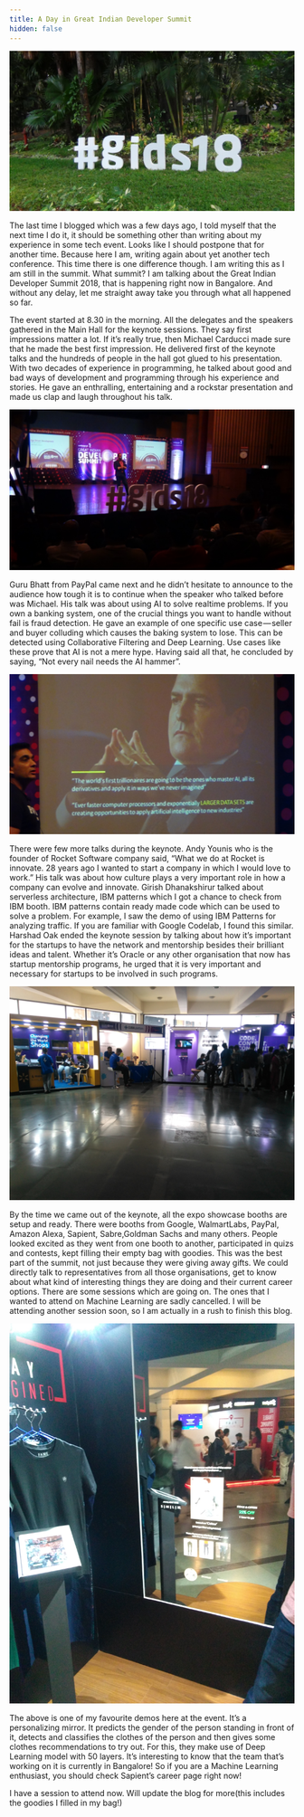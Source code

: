```yaml
---
title: A Day in Great Indian Developer Summit
hidden: false
---
```

<p align="center"><img src="\assets\images\gids.JPG?raw=true" alt="" /></p>

The last time I blogged which was a few days ago, I told myself that the next time I do it, it should be something other than writing about my experience in some tech event. Looks like I should postpone that for another time. Because here I am, writing again about yet another tech conference. This time there is one difference though. I am writing this as I am still in the summit. What summit? I am talking about the Great Indian Developer Summit 2018, that is happening right now in Bangalore. And without any delay, let me straight away take you through what all happened so far. 

The event started at 8.30 in the morning. All the delegates and the speakers gathered in the Main Hall for the keynote sessions. They say first impressions matter a lot. If it’s really true, then Michael Carducci made sure that he made the best first impression. He delivered first of the keynote talks and the hundreds of people in the hall got glued to his presentation. With two decades of experience in programming, he talked about good and bad ways of development and programming through his experience and stories. He gave an enthralling, entertaining and a rockstar presentation and made us clap and laugh throughout his talk.

<p align="center"><img src="\assets\images\michael.JPG?raw=true" alt=""/></p>

Guru Bhatt from PayPal came next and he didn’t hesitate to announce to the audience how tough it is to continue when the speaker who talked before was Michael. His talk was about using AI to solve realtime problems. If you own a banking system, one of the crucial things you want to handle without fail is fraud detection. He gave an example of one specific use case — seller and buyer colluding which causes the baking system to lose. This can be detected using Collaborative Filtering and Deep Learning. Use cases like these prove that AI is not a mere hype. Having said all that, he concluded by saying, “Not every nail needs the AI hammer”.

<p align="center"><img src="\assets\images\paypal.JPG"/></p>

There were few more talks during the keynote. Andy Younis who is the founder of Rocket Software company said, “What we do at Rocket is innovate. 28 years ago I wanted to start a company in which I would love to work.” His talk was about how culture plays a very important role in how a company can evolve and innovate. Girish Dhanakshirur talked about serverless architecture, IBM patterns which I got a chance to check from IBM booth. IBM patterns contain ready made code which can be used to solve a problem. For example, I saw the demo of using IBM Patterns for analyzing traffic. If you are familiar with Google Codelab, I found this similar. Harshad Oak ended the keynote session by talking about how it’s important for the startups to have the network and mentorship besides their brilliant ideas and talent. Whether it’s Oracle or any other organisation that now has startup mentorship programs, he urged that it is very important and necessary for startups to be involved in such programs.

<p align="center"><img src="\assets\images\booth.jpg?raw=true"/></p>

By the time we came out of the keynote, all the expo showcase booths are setup and ready. There were booths from Google, WalmartLabs, PayPal, Amazon Alexa, Sapient, Sabre,Goldman Sachs and many others. People looked excited as they went from one booth to another, participated in quizs and contests, kept filling their empty bag with goodies. This was the best part of the summit, not just because they were giving away gifts. We could directly talk to representatives from all those organisations, get to know about what kind of interesting things they are doing and their current career options. There are some sessions which are going on. The ones that I wanted to attend on Machine Learning are sadly cancelled. I will be attending another session soon, so I am actually in a rush to finish this blog.

<p align="center"><img src="\assets\images\sapient.jpg?raw=true"/></p>

The above is one of my favourite demos here at the event. It’s a personalizing mirror. It predicts the gender of the person standing in front of it, detects and classifies the clothes of the person and then gives some clothes recommendations to try out. For this, they make use of Deep Learning model with 50 layers. It’s interesting to know that the team that’s working on it is currently in Bangalore! So if you are a Machine Learning enthusiast, you should check Sapient’s career page right now! 

I have a session to attend now. Will update the blog for more(this includes the goodies I filled in my bag!)
